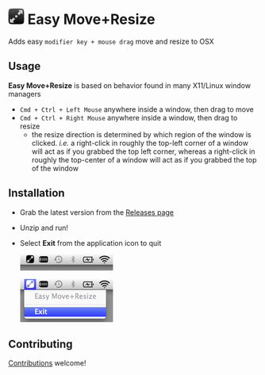 # ![icon](easy-move-resize/Images.xcassets/AppIcon.appiconset/icon_32x32.png) Easy Move+Resize

Adds easy `modifier key + mouse drag` move and resize to OSX

## Usage
**Easy Move+Resize** is based on behavior found in many X11/Linux window managers
* `Cmd + Ctrl + Left Mouse` anywhere inside a window, then drag to move
* `Cmd + Ctrl + Right Mouse` anywhere inside a window, then drag to resize
    * the resize direction is determined by which region of the window is clicked.  *i.e.* a right-click in roughly the top-left corner of a window will act as if you grabbed the top left corner, whereas a right-click in roughly the top-center of a window will act as if you grabbed the top of the window

## Installation
* Grab the latest version from the [Releases page](https://github.com/dmarcotte/easy-move-resize/releases)
* Unzip and run!
* Select **Exit** from the application icon to quit

    ![Icon](asset-sources/doc-img/running-icon.png)

    ![Icon Exit](asset-sources/doc-img/running-icon-exit.png)


## Contributing

[Contributions](contributing.md) welcome!